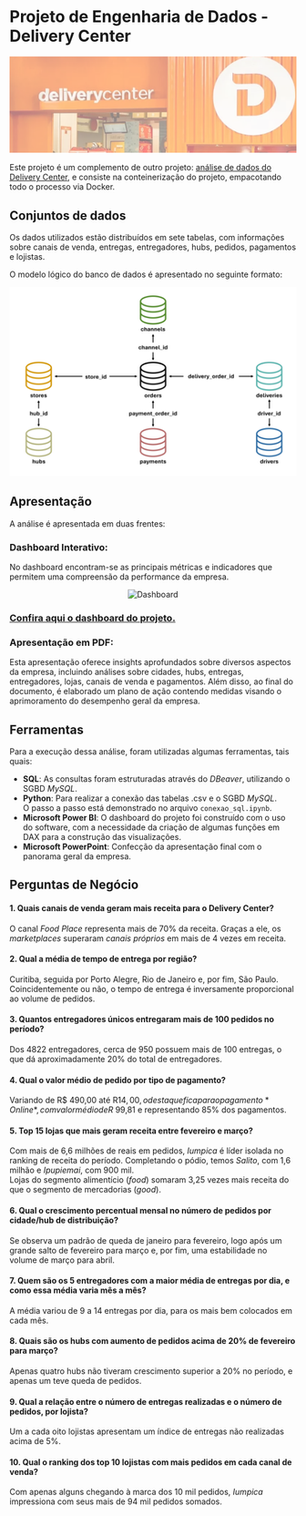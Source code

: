# Projeto de Engenharia de Dados - Delivery Center

<p align="center">
    <img src="pics\delivery_center.png"
</p>

Este projeto é um complemento de outro projeto: [análise de dados do Delivery Center](https://github.com/sch-paulo/delivery_center_data_analysis/), e consiste na conteinerização do projeto, empacotando todo o processo via Docker.

## Conjuntos de dados

Os dados utilizados estão distribuídos em sete tabelas, com informações sobre canais de venda, entregas, entregadores, hubs, pedidos, pagamentos e lojistas.

O modelo lógico do banco de dados é apresentado no seguinte formato:

<p align="center">
  <img src="pics/model.png" alt="Modelo relacional datasets">
</p>

## Apresentação
A análise é apresentada em duas frentes:

### Dashboard Interativo:
No dashboard encontram-se as principais métricas e indicadores que permitem uma compreensão da performance da empresa.

<p align="center">
  <img src="https://github.com/sch-paulo/delivery_center_data_analysis/assets/132720763/0e2a0050-ead8-4804-bd1d-378f271dbdc7" alt="Dashboard">
</p>

### [Confira aqui o dashboard do projeto.](https://app.powerbi.com/view?r=eyJrIjoiYWVhNGZiYjEtNTNlMC00MzNhLWEyOGQtMWY1ZDAxNDhkMGRlIiwidCI6IjE0ZDhhZDA3LWFmYWQtNGJmYS05M2QzLWEyMmIxYWFlNWU4NSJ9)

### Apresentação em PDF:
Esta apresentação oferece insights aprofundados sobre diversos aspectos da empresa, incluindo análises sobre cidades, hubs, entregas, entregadores, lojas, canais de venda e pagamentos. Além disso, ao final do documento, é elaborado um plano de ação contendo medidas visando o aprimoramento do desempenho geral da empresa.

## Ferramentas
Para a execução dessa análise, foram utilizadas algumas ferramentas, tais quais:
- **SQL**: As consultas foram estruturadas através do *DBeaver*, utilizando o SGBD *MySQL*.
- **Python**: Para realizar a conexão das tabelas .csv e o SGBD *MySQL*. <br /> O passo a passo está demonstrado no arquivo `conexao_sql.ipynb`.
- **Microsoft Power BI**: O dashboard do projeto foi construído com o uso do software, com a necessidade da criação de algumas funções em DAX para a construção das visualizações.
- **Microsoft PowerPoint**: Confecção da apresentação final com o panorama geral da empresa.

## Perguntas de Negócio

#### 1. Quais canais de venda geram mais receita para o Delivery Center? <br /> 
O canal *Food Place* representa mais de 70% da receita. Graças a ele, os *marketplaces* superaram *canais próprios* em mais de 4 vezes em receita.

#### 2. Qual a média de tempo de entrega por região? <br /> 
Curitiba, seguida por Porto Alegre, Rio de Janeiro e, por fim, São Paulo. Coincidentemente ou não, o tempo de entrega é inversamente proporcional ao volume de pedidos.

#### 3. Quantos entregadores únicos entregaram mais de 100 pedidos no período? <br /> 
Dos 4822 entregadores, cerca de 950 possuem mais de 100 entregas, o que dá aproximadamente 20% do total de entregadores.

#### 4. Qual o valor médio de pedido por tipo de pagamento? <br /> 
Variando de R$ 490,00 até R$14,00, o destaque fica para o pagamento *Online*, com valor médio de R$ 99,81 e representando 85% dos pagamentos.

#### 5. Top 15 lojas que mais geram receita entre fevereiro e março? <br /> 
Com mais de 6,6 milhões de reais em pedidos, *Iumpica* é líder isolada no ranking de receita do período. Completando o pódio, temos *Salito*, com 1,6 milhão e *Ipupiemai*, com 900 mil. <br />
Lojas do segmento alimentício (*food*) somaram 3,25 vezes mais receita do que o segmento de mercadorias (*good*).

#### 6. Qual o crescimento percentual mensal no número de pedidos por cidade/hub de distribuição? <br /> 
Se observa um padrão de queda de janeiro para fevereiro, logo após um grande salto de fevereiro para março e, por fim, uma estabilidade no volume de março para abril.

#### 7. Quem são os 5 entregadores com a maior média de entregas por dia, e como essa média varia mês a mês? <br /> 
A média variou de 9 a 14 entregas por dia, para os mais bem colocados em cada mês.

#### 8. Quais são os hubs com aumento de pedidos acima de 20% de fevereiro para março? <br /> 
Apenas quatro hubs não tiveram crescimento superior a 20% no período, e apenas um teve queda de pedidos.

#### 9. Qual a relação entre o número de entregas realizadas e o número de pedidos, por lojista? <br /> 
Um a cada oito lojistas apresentam um índice de entregas não realizadas acima de 5%.

#### 10. Qual o ranking dos top 10 lojistas com mais pedidos em cada canal de venda? <br /> 
Com apenas alguns chegando à marca dos 10 mil pedidos, *Iumpica* impressiona com seus mais de 94 mil pedidos somados.